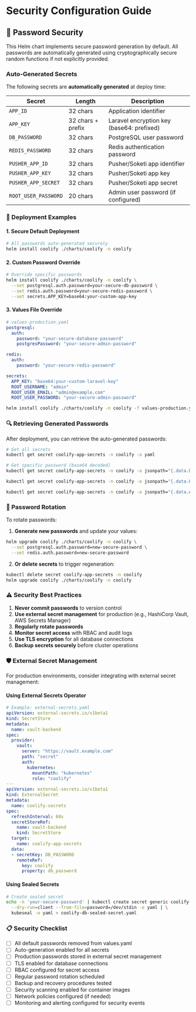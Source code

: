 # Security Configuration Guide

## 🔐 Password Security

This Helm chart implements secure password generation by default. All passwords are automatically generated using cryptographically secure random functions if not explicitly provided.

### Auto-Generated Secrets

The following secrets are **automatically generated** at deploy time:

| Secret | Length | Description |
|--------|--------|-------------|
| `APP_ID` | 32 chars | Application identifier |
| `APP_KEY` | 32 chars + prefix | Laravel encryption key (base64: prefixed) |
| `DB_PASSWORD` | 32 chars | PostgreSQL user password |
| `REDIS_PASSWORD` | 32 chars | Redis authentication password |
| `PUSHER_APP_ID` | 32 chars | Pusher/Soketi app identifier |
| `PUSHER_APP_KEY` | 32 chars | Pusher/Soketi app key |
| `PUSHER_APP_SECRET` | 32 chars | Pusher/Soketi app secret |
| `ROOT_USER_PASSWORD` | 20 chars | Admin user password (if configured) |

### 🚀 Deployment Examples

#### 1. **Secure Default Deployment**
```bash
# All passwords auto-generated securely
helm install coolify ./charts/coolify -n coolify
```

#### 2. **Custom Password Override**
```bash
# Override specific passwords
helm install coolify ./charts/coolify -n coolify \
  --set postgresql.auth.password=your-secure-db-password \
  --set redis.auth.password=your-secure-redis-password \
  --set secrets.APP_KEY=base64:your-custom-app-key
```

#### 3. **Values File Override**
```yaml
# values-production.yaml
postgresql:
  auth:
    password: "your-secure-database-password"
    postgresPassword: "your-secure-admin-password"

redis:
  auth:
    password: "your-secure-redis-password"

secrets:
  APP_KEY: "base64:your-custom-laravel-key"
  ROOT_USERNAME: "admin"
  ROOT_USER_EMAIL: "admin@example.com"
  ROOT_USER_PASSWORD: "your-secure-admin-password"
```

```bash
helm install coolify ./charts/coolify -n coolify -f values-production.yaml
```

### 🔍 Retrieving Generated Passwords

After deployment, you can retrieve the auto-generated passwords:

```bash
# Get all secrets
kubectl get secret coolify-app-secrets -n coolify -o yaml

# Get specific password (base64 decoded)
kubectl get secret coolify-app-secrets -n coolify -o jsonpath="{.data.DB_PASSWORD}" | base64 --decode

kubectl get secret coolify-app-secrets -n coolify -o jsonpath="{.data.REDIS_PASSWORD}" | base64 --decode

kubectl get secret coolify-app-secrets -n coolify -o jsonpath="{.data.APP_KEY}" | base64 --decode
```

### 🔄 Password Rotation

To rotate passwords:

1. **Generate new passwords** and update your values:
```bash
helm upgrade coolify ./charts/coolify -n coolify \
  --set postgresql.auth.password=new-secure-password \
  --set redis.auth.password=new-secure-password
```

2. **Or delete secrets** to trigger regeneration:
```bash
kubectl delete secret coolify-app-secrets -n coolify
helm upgrade coolify ./charts/coolify -n coolify
```

### ⚠️ Security Best Practices

1. **Never commit passwords** to version control
2. **Use external secret management** for production (e.g., HashiCorp Vault, AWS Secrets Manager)
3. **Regularly rotate passwords**
4. **Monitor secret access** with RBAC and audit logs
5. **Use TLS encryption** for all database connections
6. **Backup secrets securely** before cluster operations

### 🛡️ External Secret Management

For production environments, consider integrating with external secret management:

#### Using External Secrets Operator
```yaml
# Example: external-secrets.yaml
apiVersion: external-secrets.io/v1beta1
kind: SecretStore
metadata:
  name: vault-backend
spec:
  provider:
    vault:
      server: "https://vault.example.com"
      path: "secret"
      auth:
        kubernetes:
          mountPath: "kubernetes"
          role: "coolify"
---
apiVersion: external-secrets.io/v1beta1
kind: ExternalSecret
metadata:
  name: coolify-secrets
spec:
  refreshInterval: 60s
  secretStoreRef:
    name: vault-backend
    kind: SecretStore
  target:
    name: coolify-app-secrets
  data:
  - secretKey: DB_PASSWORD
    remoteRef:
      key: coolify
      property: db_password
```

#### Using Sealed Secrets
```bash
# Create sealed secret
echo -n 'your-secure-password' | kubectl create secret generic coolify-db-password \
  --dry-run=client --from-file=password=/dev/stdin -o yaml | \
  kubeseal -o yaml > coolify-db-sealed-secret.yaml
```

### 📋 Security Checklist

- [ ] All default passwords removed from values.yaml
- [ ] Auto-generation enabled for all secrets
- [ ] Production passwords stored in external secret management
- [ ] TLS enabled for database connections
- [ ] RBAC configured for secret access
- [ ] Regular password rotation scheduled
- [ ] Backup and recovery procedures tested
- [ ] Security scanning enabled for container images
- [ ] Network policies configured (if needed)
- [ ] Monitoring and alerting configured for security events
